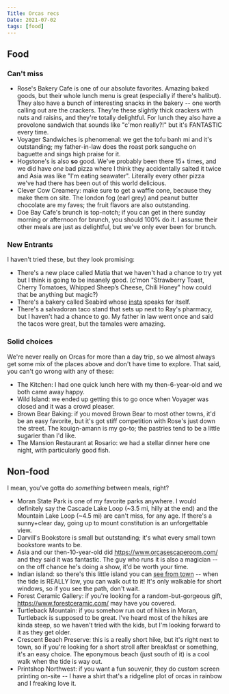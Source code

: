```yaml
---
Title: Orcas recs
Date: 2021-07-02
tags: [food]
---
```


## Food

### Can't miss

* Rose's Bakery Cafe is one of our absolute favorites. Amazing baked goods,
  but their whole lunch menu is great (especially if there's halibut). They
  also have a bunch of interesting snacks in the bakery -- one worth calling
  out are the crackers. They're these slightly thick crackers with nuts and
  raisins, and they're totally delightful. For lunch they also have a
  provolone sandwich that sounds like "c'mon really?!" but it's FANTASTIC
  every time.
* Voyager Sandwiches is phenomenal: we get the tofu banh mi and it's
  outstanding; my father-in-law does the roast pork sanguche on baguette and
  sings high praise for it.
* Hogstone's is also **so** good. We've probably been there 15+ times, and we
  did have *one* bad pizza where I think they accidentally salted it twice and
  Asia was like "I'm eating seawater". Literally every other pizza we've had
  there has been out of this world delicious.
* Clever Cow Creamery: make sure to get a waffle cone, because they make them
  on site. The london fog (earl grey) and peanut butter chocolate are my
  faves; the fruit flavors are also outstanding.
* Doe Bay Cafe's brunch is top-notch; if you can get in there sunday morning
  or afternoon for brunch, you should 100% do it. I assume their other meals
  are just as delightful, but we've only ever been for brunch.

### New Entrants

I haven't tried these, but they look promising:

* There's a new place called Matia that we haven't had a chance to try yet but
  I think is going to be insanely good. (c'mon "Strawberry Toast, Cherry
  Tomatoes, Whipped Sheep’s Cheese, Chili Honey" how could that be anything
  but magic?)
* There's a bakery called Seabird whose
  [insta](https://www.instagram.com/seabirdbakeshop/) speaks for itself.
* There's a salvadoran taco stand that sets up next to Ray's pharmacy, but I
  haven't had a chance to go. My father in law went once and said the tacos
  were great, but the tamales were amazing.

### Solid choices

We're never really on Orcas for more than a day trip, so we almost always get
some mix of the places above and don't have time to explore. That said, you
can't go wrong with any of these:

* The Kitchen: I had one quick lunch here with my then-6-year-old and we both
  came away happy.
* Wild Island: we ended up getting this to go once when Voyager was closed and
  it was a crowd pleaser.
* Brown Bear Baking: if you moved Brown Bear to most other towns, it'd be an
  easy favorite, but it's got stiff competition with Rose's just down the
  street. The kouign-amann is my go-to; the pastries tend to be a little
  sugarier than I'd like.
* The Mansion Restaurant at Rosario: we had a stellar dinner here one night,
  with particularly good fish.
  
## Non-food

I mean, you've gotta do *something* between meals, right?

* Moran State Park is one of my favorite parks anywhere. I would definitely
  say the Cascade Lake Loop (~3.5 mi, hilly at the end) and the Mountain Lake
  Loop (~4.5 mi) are can't miss, for any age. If there's a sunny+clear day,
  going up to mount constitution is an unforgettable view.
* Darvill's Bookstore is small but outstanding; it's what every small town
  bookstore wants to be.
* Asia and our then-10-year-old did https://www.orcasescaperoom.com/ and they
  said it was fantastic. The guy who runs it is also a magician -- on the off
  chance he's doing a show, it'd be worth your time.
* Indian island: so there's this little island you can [see from
  town](https://sites.google.com/site/indianislandproject/) -- when the tide
  is REALLY low, you can walk out to it! It's only walkable for short windows,
  so if you see the path, don't wait.
* Forest Ceramic Gallery: if you're looking for a random-but-gorgeous gift, https://www.forestceramic.com/ may have you covered.
* Turtleback Mountain: if you somehow run out of hikes in Moran, Turtleback is
  supposed to be great. I've heard most of the hikes are kinda steep, so we
  haven't tried with the kids, but I'm looking forward to it as they get older.
* Crescent Beach Preserve: this is a really short hike, but it's right next to
  town, so if you're looking for a short stroll after breakfast or something,
  it's an easy choice. The eponymous beach (just south of it) is a cool walk
  when the tide is way out.
* Printshop Northwest: if you want a fun souvenir, they do custom screen
  printing on-site -- I have a shirt that's a ridgeline plot of orcas in
  rainbow and I freaking love it.
